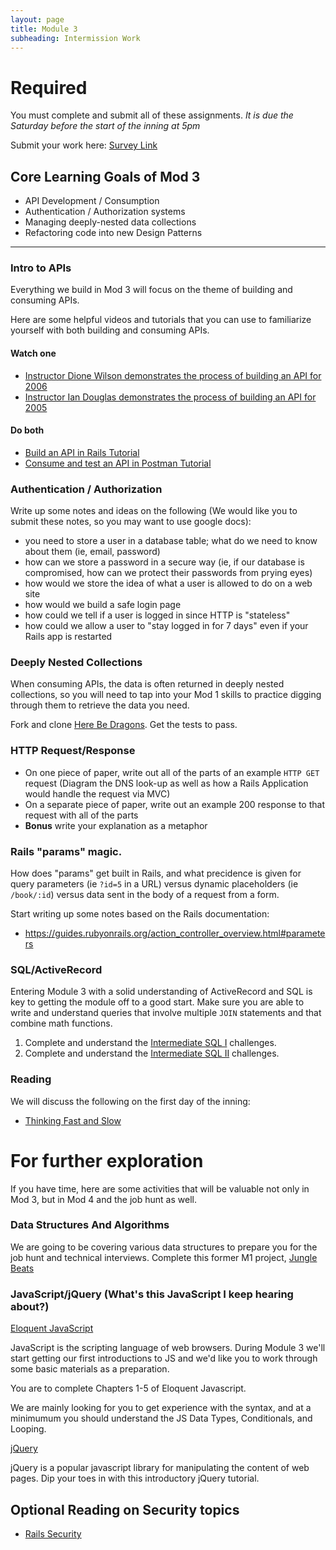 ```yaml
---
layout: page
title: Module 3
subheading: Intermission Work
---
```


# Required

You must complete and submit all of these assignments. *It is due the Saturday before the start of the inning at 5pm*

Submit your work here: [Survey Link](https://forms.gle/hQwBZaAjJsEy59Lk9)


## Core Learning Goals of Mod 3

* API Development / Consumption
* Authentication / Authorization systems
* Managing deeply-nested data collections
* Refactoring code into new Design Patterns

---

### Intro to APIs

Everything we build in Mod 3 will focus on the theme of building and consuming APIs.

Here are some helpful videos and tutorials that you can use to familiarize yourself with both building and consuming APIs.

#### Watch one
* [Instructor Dione Wilson demonstrates the process of building an API for 2006](https://vimeo.com/469621034/d0d5febb9d)
* [Instructor Ian Douglas demonstrates the process of building an API for 2005](https://vimeo.com/452734115/8b3bd1adf0)

#### Do both
* [Build an API in Rails Tutorial](https://www.digitalocean.com/community/tutorials/build-a-restful-json-api-with-rails-5-part-one)
* [Consume and test an API in Postman Tutorial](https://www.guru99.com/postman-tutorial.html)

### Authentication / Authorization

Write up some notes and ideas on the following (We would like you to submit these notes, so you may want to use google docs):

- you need to store a user in a database table; what do we need to know about them (ie, email, password)
- how can we store a password in a secure way (ie, if our database is compromised, how can we protect their passwords from prying eyes)
- how would we store the idea of what a user is allowed to do on a web site
- how would we build a safe login page
- how could we tell if a user is logged in since HTTP is "stateless"
- how could we allow a user to "stay logged in for 7 days" even if your Rails app is restarted


### Deeply Nested Collections

When consuming APIs, the data is often returned in deeply nested collections, so you will need to tap into your Mod 1 skills to practice digging through them to retrieve the data you need.

Fork and clone [Here Be Dragons](https://github.com/turingschool-examples/here-be-dragons). Get the tests to pass.


### HTTP Request/Response

* On one piece of paper, write out all of the parts of an example `HTTP GET` request (Diagram the DNS look-up as well as how a Rails Application would handle the request via MVC)
* On a separate piece of paper, write out an example 200 response to that request with all of the parts
* **Bonus** write your explanation as a metaphor


### Rails "params" magic.

How does "params" get built in Rails, and what precidence is given for query parameters (ie `?id=5` in a URL) versus dynamic placeholders (ie `/book/:id`) versus data sent in the body of a request from a form.

Start writing up some notes based on the Rails documentation:
* https://guides.rubyonrails.org/action_controller_overview.html#parameters


### SQL/ActiveRecord

Entering Module 3 with a solid understanding of ActiveRecord and SQL is key to getting the module off to a good start. Make sure you are able to write and understand queries that involve multiple `JOIN` statements and that combine math functions.

1. Complete and understand the [Intermediate SQL I](https://github.com/turingschool/lesson_plans/blob/master/ruby_03-professional_rails_applications/intermediate_sql.md) challenges.
1. Complete and understand the [Intermediate SQL II](https://gist.github.com/case-eee/5affe7fd452336cef2c88121e8d49f5d) challenges.


### Reading

We will discuss the following on the first day of the inning:

* [Thinking Fast and Slow](https://drive.google.com/file/d/1tBU_FF_kYLHltyvc6ZEPfb3LiYYQRreT/view?usp=sharing)

# For further exploration

If you have time, here are some activities that will be valuable not only in Mod 3, but in Mod 4 and the job hunt as well.

### Data Structures And Algorithms

We are going to be covering various data structures to prepare you for the job hunt and technical interviews. Complete this former M1 project, [Jungle Beats](https://backend.turing.io/module1/projects/jungle_beat)

### JavaScript/jQuery (What's this JavaScript I keep hearing about?)

[Eloquent JavaScript](http://eloquentjavascript.net/)

JavaScript is the scripting language of web browsers. During Module 3 we'll start getting our first introductions to JS and we'd like you to work through some basic materials as a preparation.

You are to complete Chapters 1-5 of Eloquent Javascript.

We are mainly looking for you to get experience with the syntax, and at a minimumum you should understand the JS Data Types, Conditionals, and Looping.

[jQuery](https://www.tutorialrepublic.com/jquery-tutorial/jquery-syntax.php)

jQuery is a popular javascript library for manipulating the content of web pages. Dip your toes in with this introductory jQuery tutorial.


## Optional Reading on Security topics

* [Rails Security](https://guides.rubyonrails.org/security.html)

